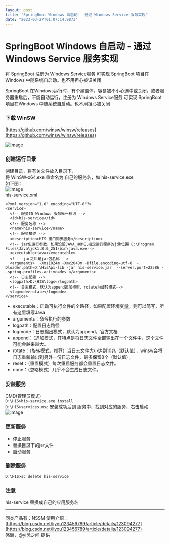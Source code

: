 ```yaml
---
layout: post
title: "SpringBoot Windows 自启动 - 通过 Windows Service 服务实现"
date: "2023-03-27T01:07:14.987Z"
---
```

SpringBoot Windows 自启动 - 通过 Windows Service 服务实现
================================================

将 SpringBoot 注册为 Windows Service服务 可实现 SpringBoot 项目在Windows 中随系统自启动。也不用担心被识关闭

SpringBoot 在Windows运行时，有个黑窗体，容易被不小心选中或关闭，或者服务器重启后，不能自动运行，注册为 Windows Service服务 可实现 SpringBoot 项目在Windows 中随系统自启动。也不用担心被关闭

### 下载 WinSW

[https://github.com/winsw/winsw/releases](https://github.com/winsw/winsw/releases)

![image](https://img2023.cnblogs.com/blog/80824/202303/80824-20230320135715835-1464242391.png)

### 创建运行目录

创建目录，将有关文件放入目录下，  
将 WinSW-x64.exe 重命名为 自己的服务名，如 his-service.exe  
如下图：  
![image](https://img2023.cnblogs.com/blog/80824/202303/80824-20230320152237113-2073377157.png)  
his-service.xml

    <?xml version="1.0" encoding="UTF-8"?>
    <service>
      <!-- 服务ID Windows 服务唯一标识 -->
      <id>his-service</id>
      <!-- 服务名称 -->
      <name>his-service</name>
      <!-- 服务描述 -->
      <description>HIS 接口同步服务</description>
      <!-- jar包运行参数，如果没设JAVA_HOME,指定运行程序的jdk位置 C:\Program Files\Java\jdk1.8.0_251\bin\java.exe-->
      <executable>java</executable>
      <!-- -jar之后是jar包名称 -->
      <arguments>  -Xms1024m -Xmx2048m -Dfile.encoding=utf-8  -Dloader.path=D:\HisApi-lib -jar his-service.jar  --server.port=22586 --spring.profiles.active=dev </arguments>
      <!-- 日志配置 -->
      <logpath>D:\HIS\logs</logpath>
      <!-- 日志模式，默认为append追加模型，rotate为旋转模式-->
      <logmode>rotate</logmode>
    </service>
    

*   executable：启动可执行文件的全路径，如果配置环境变量，则可以简写，所有这里填写Java
*   arguments：命令执行的参数
*   logpath：配置日志路径
*   logmode：日志输出模式，默认为append，官方文档
*   append：（追加模式，其特点是将日志文件全部输出在一个文件中，这个文件可能会越来越大。
*   rotate：（旋转模式，推荐）当日志文件大小达到10兆（默认值），winsw会将日志重新输出到另外一份日志文件，最多保留8个（默认值）。
*   reset：（重置模式）每次重启服务都会重置日志文件。
*   none：（忽略模式）几乎不会生成日志文件。

### 安装服务

CMD(管理员模式)  
`D:\HIS>his-service.exe install`  
`D:\HIS>services.msc` 安装成功后到 服务中，找到对应的服务，右击启动  
![image](https://img2023.cnblogs.com/blog/80824/202303/80824-20230320155648496-162487025.png)

### 更新服务

*   停止服务
*   替换目录下的jar文件
*   启动服务

### 删除服务

`D:\HIS>sc delete his-service`

### 注意

his-service 替换成自己的应用服务名

* * *

同类产品有：NSSM 使用介绍：[https://blog.csdn.net/liyou123456789/article/details/123094277](https://blog.csdn.net/liyou123456789/article/details/123094277)  
感谢，[@yi念之间](https://www.cnblogs.com/wucy/) 提供